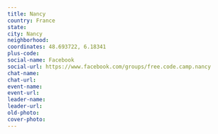 ```yaml
---
title: Nancy
country: France
state: 
city: Nancy
neighborhood: 
coordinates: 48.693722, 6.18341
plus-code:
social-name: Facebook
social-url: https://www.facebook.com/groups/free.code.camp.nancy
chat-name:
chat-url:
event-name:
event-url:
leader-name:
leader-url:
old-photo: 
cover-photo:
---
```

